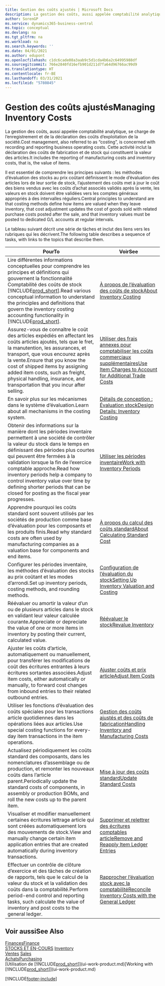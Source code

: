 ```yaml
---
title: Gestion des coûts ajustés | Microsoft Docs
description: La gestion des coûts, aussi appelée comptabilité analytique, se charge de l’enregistrement et de la déclaration des coûts d’exploitation de la société. Cette activité inclut la déclaration des coûts de fabrication et de stock qui constituent la valeur des articles.
author: SorenGP
ms.service: dynamics365-business-central
ms.topic: conceptual
ms.devlang: na
ms.tgt_pltfrm: na
ms.workload: na
ms.search.keywords: ''
ms.date: 04/01/2021
ms.author: edupont
ms.openlocfilehash: c1dc6cade08a3aab9c5d1cda4b6a2c64995988df
ms.sourcegitcommit: 766e2840fd16efb901d211d7fa64d96766ac99d9
ms.translationtype: HT
ms.contentlocale: fr-BE
ms.lasthandoff: 03/31/2021
ms.locfileid: "5780845"
---
```

# <a name="managing-inventory-costs"></a><span data-ttu-id="0b55c-104">Gestion des coûts ajustés</span><span class="sxs-lookup"><span data-stu-id="0b55c-104">Managing Inventory Costs</span></span>
<span data-ttu-id="0b55c-105">La gestion des coûts, aussi appelée comptabilité analytique, se charge de l’enregistrement et de la déclaration des coûts d’exploitation de la société.</span><span class="sxs-lookup"><span data-stu-id="0b55c-105">Cost management, also referred to as “costing”, is concerned with recording and reporting business operating costs.</span></span> <span data-ttu-id="0b55c-106">Cette activité inclut la déclaration des coûts de fabrication et de stock qui constituent la valeur des articles.</span><span class="sxs-lookup"><span data-stu-id="0b55c-106">It includes the reporting of manufacturing costs and inventory costs, that is, the value of items.</span></span>   

<span data-ttu-id="0b55c-107">Il est essentiel de comprendre les principes suivants : les méthodes d’évaluation des stocks au prix coûtant définissent le mode d’évaluation des articles lors de leur sortie de stock, l’ajustement des coûts met à jour le coût des biens vendus avec les coûts d’achat associés validés après la vente, les valeurs en stock doivent être validées vers les comptes généraux appropriés à des intervalles réguliers.</span><span class="sxs-lookup"><span data-stu-id="0b55c-107">Central principles to understand are that costing methods define how items are valued when they leave inventory, that cost adjustment updates the cost of goods sold with related purchase costs posted after the sale, and that inventory values must be posted to dedicated G/L accounts at regular intervals.</span></span>

<span data-ttu-id="0b55c-108">Le tableau suivant décrit une série de tâches et inclut des liens vers les rubriques qui les décrivent.</span><span class="sxs-lookup"><span data-stu-id="0b55c-108">The following table describes a sequence of tasks, with links to the topics that describe them.</span></span>

|<span data-ttu-id="0b55c-109">**Pour**</span><span class="sxs-lookup"><span data-stu-id="0b55c-109">**To**</span></span>|<span data-ttu-id="0b55c-110">**Voir**</span><span class="sxs-lookup"><span data-stu-id="0b55c-110">**See**</span></span>|  
|------------|-------------|  
|<span data-ttu-id="0b55c-111">Lire différentes informations conceptuelles pour comprendre les principes et définitions qui gouvernent la fonctionnalité Comptabilité des coûts de stock [!INCLUDE[prod_short](includes/prod_short.md)].</span><span class="sxs-lookup"><span data-stu-id="0b55c-111">Read various conceptual information to understand the principles and definitions that govern the inventory costing accounting functionality in [!INCLUDE[prod_short](includes/prod_short.md)].</span></span>|[<span data-ttu-id="0b55c-112">À propos de l’évaluation des coûts de stock</span><span class="sxs-lookup"><span data-stu-id="0b55c-112">About Inventory Costing</span></span>](finance-learn-about-costing.md)|  
|<span data-ttu-id="0b55c-113">Assurez-vous de connaître le coût des articles expédiés en affectant les coûts articles ajoutés, tels que le fret, la manutention, les assurances, et transport, que vous encourez après la vente.</span><span class="sxs-lookup"><span data-stu-id="0b55c-113">Ensure that you know the cost of shipped items by assigning added item costs, such as freight, physical handling, insurance, and transportation that you incur after selling.</span></span>|[<span data-ttu-id="0b55c-114">Utiliser des frais annexes pour comptabiliser les coûts commerciaux supplémentaires</span><span class="sxs-lookup"><span data-stu-id="0b55c-114">Use Item Charges to Account for Additional Trade Costs</span></span>](payables-how-assign-item-charges.md)|
|<span data-ttu-id="0b55c-115">En savoir plus sur les mécanismes dans le système d’évaluation.</span><span class="sxs-lookup"><span data-stu-id="0b55c-115">Learn about all mechanisms in the costing system.</span></span>|[<span data-ttu-id="0b55c-116">Détails de conception : Évaluation stock</span><span class="sxs-lookup"><span data-stu-id="0b55c-116">Design Details: Inventory Costing</span></span>](design-details-inventory-costing.md)|
|<span data-ttu-id="0b55c-117">Obtenir des informations sur la manière dont les périodes inventaire permettent à une société de contrôler la valeur du stock dans le temps en définissant des périodes plus courtes qui peuvent être fermées à la validation lorsque la fin de l’exercice comptable approche.</span><span class="sxs-lookup"><span data-stu-id="0b55c-117">Read how inventory periods help a company to control inventory value over time by defining shorter periods that can be closed for posting as the fiscal year progresses.</span></span>|[<span data-ttu-id="0b55c-118">Utiliser les périodes inventaire</span><span class="sxs-lookup"><span data-stu-id="0b55c-118">Work with Inventory Periods</span></span>](finance-how-to-work-with-inventory-periods.md)|
|<span data-ttu-id="0b55c-119">Apprendre pourquoi les coûts standard sont souvent utilisés par les sociétés de production comme base d’évaluation pour les composants et les produits finis.</span><span class="sxs-lookup"><span data-stu-id="0b55c-119">Read why standard costs are often used by manufacturing companies as a valuation base for components and end items.</span></span>|[<span data-ttu-id="0b55c-120">À propos du calcul des coûts standard</span><span class="sxs-lookup"><span data-stu-id="0b55c-120">About Calculating Standard Cost</span></span>](finance-about-calculating-standard-cost.md)|
|<span data-ttu-id="0b55c-121">Configurer les périodes inventaire, les méthodes d’évaluation des stocks au prix coûtant et les modes d’arrondi.</span><span class="sxs-lookup"><span data-stu-id="0b55c-121">Set up inventory periods, costing methods, and rounding methods.</span></span>|[<span data-ttu-id="0b55c-122">Configuration de l’évaluation du stock</span><span class="sxs-lookup"><span data-stu-id="0b55c-122">Setting Up Inventory Valuation and Costing</span></span>](finance-set-up-inventory-valuation-and-costing.md)|
|<span data-ttu-id="0b55c-123">Réévaluer ou amortir la valeur d’un ou de plusieurs articles dans le stock en validant leur valeur calculée courante.</span><span class="sxs-lookup"><span data-stu-id="0b55c-123">Appreciate or depreciate the value of one or more items in inventory by posting their current, calculated value.</span></span>|[<span data-ttu-id="0b55c-124">Réévaluer le stock</span><span class="sxs-lookup"><span data-stu-id="0b55c-124">Revalue Inventory</span></span>](inventory-how-revalue-inventory.md)|
|<span data-ttu-id="0b55c-125">Ajuster les coûts d’article, automatiquement ou manuellement, pour transférer les modifications de coût des écritures entrantes à leurs écritures sortantes associées.</span><span class="sxs-lookup"><span data-stu-id="0b55c-125">Adjust item costs, either automatically or manually, to forward cost changes from inbound entries to their related outbound entries.</span></span>|[<span data-ttu-id="0b55c-126">Ajuster coûts et prix article</span><span class="sxs-lookup"><span data-stu-id="0b55c-126">Adjust Item Costs</span></span>](inventory-how-adjust-item-costs.md)|
|<span data-ttu-id="0b55c-127">Utiliser les fonctions d’évaluation des coûts spéciales pour les transactions article quotidiennes dans les opérations liées aux articles.</span><span class="sxs-lookup"><span data-stu-id="0b55c-127">Use special costing functions for every-day item transactions in the item operations.</span></span>|[<span data-ttu-id="0b55c-128">Gestion des coûts ajustés et des coûts de fabrication</span><span class="sxs-lookup"><span data-stu-id="0b55c-128">Handling Inventory and Manufacturing Costs</span></span>](finance-handle-inventory-and-manufacturing-costs.md)|  
|<span data-ttu-id="0b55c-129">Actualisez périodiquement les coûts standard des composants, dans les nomenclatures d’assemblage ou de production, et remonter les nouveaux coûts dans l’article parent.</span><span class="sxs-lookup"><span data-stu-id="0b55c-129">Periodically update the standard costs of components, in assembly or production BOMs, and roll the new costs up to the parent item.</span></span>|[<span data-ttu-id="0b55c-130">Mise à jour des coûts standard</span><span class="sxs-lookup"><span data-stu-id="0b55c-130">Update Standard Costs</span></span>](finance-how-to-update-standard-costs.md)|
|<span data-ttu-id="0b55c-131">Visualiser et modifier manuellement certaines écritures lettrage article qui sont créées automatiquement lors des mouvements de stock.</span><span class="sxs-lookup"><span data-stu-id="0b55c-131">View and manually change certain item application entries that are created automatically during inventory transactions.</span></span>|[<span data-ttu-id="0b55c-132">Supprimer et relettrer des écritures comptables article</span><span class="sxs-lookup"><span data-stu-id="0b55c-132">Remove and Reapply Item Ledger Entries</span></span>](finance-how-to-remove-and-reapply-item-entries.md)|
|<span data-ttu-id="0b55c-133">Effectuer un contrôle de clôture d’exercice et des tâches de création de rapports, tels que le calcul de la valeur du stock et la validation des coûts dans la comptabilité.</span><span class="sxs-lookup"><span data-stu-id="0b55c-133">Perform period-end control and reporting tasks, such calculate the value of inventory and post costs to the general ledger.</span></span>|[<span data-ttu-id="0b55c-134">Rapprocher l’évaluation stock avec la comptabilité</span><span class="sxs-lookup"><span data-stu-id="0b55c-134">Reconcile Inventory Costs with the General Ledger</span></span>](finance-how-to-post-inventory-costs-to-the-general-ledger.md)|

## <a name="see-also"></a><span data-ttu-id="0b55c-135">Voir aussi</span><span class="sxs-lookup"><span data-stu-id="0b55c-135">See Also</span></span>  
 [<span data-ttu-id="0b55c-136">Finances</span><span class="sxs-lookup"><span data-stu-id="0b55c-136">Finance</span></span>](finance.md)  
 <span data-ttu-id="0b55c-137">[STOCKS ET EN-COURS](inventory-manage-inventory.md) </span><span class="sxs-lookup"><span data-stu-id="0b55c-137">[Inventory](inventory-manage-inventory.md) </span></span>  
 <span data-ttu-id="0b55c-138">[Ventes](sales-manage-sales.md) </span><span class="sxs-lookup"><span data-stu-id="0b55c-138">[Sales](sales-manage-sales.md) </span></span>  
 [<span data-ttu-id="0b55c-139">Achats</span><span class="sxs-lookup"><span data-stu-id="0b55c-139">Purchasing</span></span>](purchasing-manage-purchasing.md)  
 <span data-ttu-id="0b55c-140">[Utilisation de [!INCLUDE[prod_short](includes/prod_short.md)]](ui-work-product.md)</span><span class="sxs-lookup"><span data-stu-id="0b55c-140">[Working with [!INCLUDE[prod_short](includes/prod_short.md)]](ui-work-product.md)</span></span>


[!INCLUDE[footer-include](includes/footer-banner.md)]